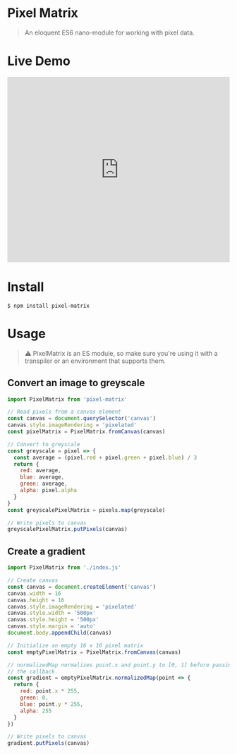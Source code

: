 # Pixel Matrix
> An eloquent ES6 nano-module for working with pixel data.

# Live Demo

<div class="glitch-embed-wrap" style="height: 420px; width: 100%;">
  <iframe src="https://glitch.com/embed/#!/embed/pixel-matrix-demo?path=src/index.js&previewSize=45&sidebarCollapsed=true" alt="pixel-matrix-demo on glitch" style="height: 100%; width: 100%; border: 0;"></iframe>
</div>

# Install

`$ npm install pixel-matrix`

# Usage
> ⚠️ PixelMatrix is an ES module, so make sure you're using it with a transpiler or an environment that supports them.

## Convert an image to greyscale

```js
import PixelMatrix from 'pixel-matrix'

// Read pixels from a canvas element
const canvas = document.querySelector('canvas')
canvas.style.imageRendering = 'pixelated'
const pixelMatrix = PixelMatrix.fromCanvas(canvas)

// Convert to greyscale
const greyscale = pixel => {
  const average = (pixel.red + pixel.green + pixel.blue) / 3
  return {
    red: average,
    blue: average,
    green: average,
    alpha: pixel.alpha
  }
}
const greyscalePixelMatrix = pixels.map(greyscale)

// Write pixels to canvas
greyscalePixelMatrix.putPixels(canvas)
```

## Create a gradient

```js
import PixelMatrix from './index.js'

// Create canvas
const canvas = document.createElement('canvas')
canvas.width = 16
canvas.height = 16
canvas.style.imageRendering = 'pixelated'
canvas.style.width = '500px'
canvas.style.height = '500px'
canvas.style.margin = 'auto'
document.body.appendChild(canvas)

// Initialize an empty 16 x 16 pixel matrix
const emptyPixelMatrix = PixelMatrix.fromCanvas(canvas)

// normalizedMap normalizes point.x and point.y to [0, 1] before passing them to
// the callback.
const gradient = emptyPixelMatrix.normalizedMap(point => {
  return {
    red: point.x * 255,
    green: 0,
    blue: point.y * 255,
    alpha: 255
  }
})

// Write pixels to canvas
gradient.putPixels(canvas)
```
